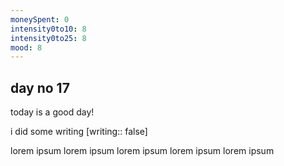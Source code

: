 ```yaml
---
moneySpent: 0
intensity0to10: 8
intensity0to25: 8
mood: 8
---
```

## day no 17
today is a good day!
 

i did some writing [writing:: false]

lorem ipsum lorem ipsum lorem ipsum lorem ipsum lorem ipsum
